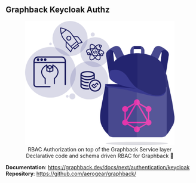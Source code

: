 ## Graphback Keycloak Authz
<p align="center">
  <img width="400" src="https://raw.githubusercontent.com/aerogear/graphback/master/website/static/img/logo.png">
  <br/>
  RBAC Authorization on top of the Graphback Service layer<br/>
  Declarative code and schema driven RBAC for Graphback 🚀
</p>

**Documentation**: https://graphback.dev/docs/next/authentication/keycloak
**Repository**: https://github.com/aerogear/graphback/
